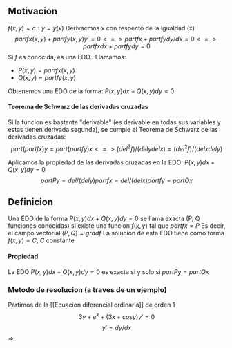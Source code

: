 ## Motivacion
$f(x,y)=c:y=y(x)$
Derivacmos x con respecto de la igualdad (x)
$$partfx(x,y)+partfy(x,y)y'=0
<=> partfx+partfydy/dx = 0
<=> partfxdx+partfydy=0$$
Si $f$ es conocida, es una EDO..
Llamamos:
- $P(x,y)=partfx(x,y)$
- $Q(x,y)=partfy(x,y)$

Obtenemos una EDO de la forma: $P(x,y)dx+Q(x,y)dy=0$

#### Teorema de Schwarz de las derivadas cruzadas
Si la funcion es bastante "derivable" (es derivable en todas sus variables y estas tienen derivada segunda), se cumple el Teorema de Schwarz de las derivadas cruzadas:
$$ part(partfx)y = part(partfy)x <=> (del^2f)/(delydelx)=(del^2f)/(delxdely)$$

Aplicamos la propiedad de las derivadas cruzadas en la EDO: $P(x,y)dx+Q(x,y)dy=0$
$$ partPy=del/(dely)partfx=del/(delx)partfy=partQx$$
## Definicion
Una EDO de la forma $P(x,y)dx+Q(x,y)dy=0$ se llama exacta (P, Q funciones conocidas) si existe una funcion $f(x,y)$ tal que $partfx=P$ Es decir, el campo vectorial $(P,Q) = gradf$ 
La solucion de esta EDO tiene como forma $f(x,y)=C,$ $C$ constante

#### Propiedad
La EDO $P(x,y)dx+Q(x,y)dy=0$ es exacta si y solo si $partPy=partQx$ 

### Metodo de resolucion (a traves de un ejemplo)
Partimos de la [[Ecuacion diferencial ordinaria]] de orden 1 $$3y+e^x+(3x+cosy)y'=0$$$$y'=dy/dx$$
=> 